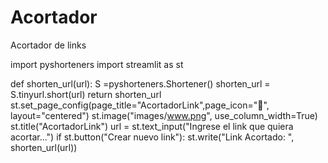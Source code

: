 # Acortador
Acortador de links

import pyshorteners
import streamlit as st

def shorten_url(url):
    S =pyshorteners.Shortener()
    shorten_url = S.tinyurl.short(url)
    return shorten_url
st.set_page_config(page_title="AcortadorLink",page_icon="🔗", layout="centered")
st.image("images/www.png", use_column_width=True)
st.title("AcortadorLink")
url = st.text_input("Ingrese el link que quiera acortar...")
if st.button("Crear nuevo link"): 
    st.write("Link Acortado: ", shorten_url(url)) 
